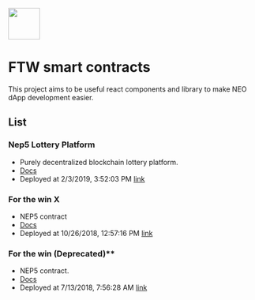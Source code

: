 <p>
  <img
    src="https://www.ftwcoin.io/logos/FTW_LOGO.png"
    width="64px;">
</p>

# FTW smart contracts
This project aims to be useful react components and library to make NEO dApp development easier.

## List
### Nep5 Lottery Platform
* Purely decentralized blockchain lottery platform.
* [Docs](https://github.com/ForTheWinn/smart-contracts/tree/master/contracts/nlp)
* Deployed at 2/3/2019, 3:52:03 PM [link](https://neotracker.io/contract/ada839286d23cdfb42eb556461b9382d02b6e12f)

### For the win X
* NEP5 contract
* [Docs](https://github.com/ForTheWinn/smart-contracts/tree/master/contracts/ftx)
* Deployed at 10/26/2018, 12:57:16 PM [link](https://neotracker.io/contract/aac66f9779ca67d819d05492805d251dab02fc7b)

### For the win (Deprecated)**
* NEP5 contract.
* [Docs](https://github.com/ForTheWinn/smart-contracts/tree/master/contracts/ftw)
* Deployed at 7/13/2018, 7:56:28 AM [link](https://neotracker.io/contract/11dbc2316f35ea031449387f615d9e4b0cbafe8b)
  
